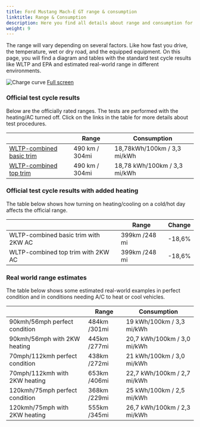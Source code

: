 ```yaml
---
title: Ford Mustang Mach-E GT range & consumption
linktitle: Range & Consumption
description: Here you find all details about range and consumption for Ford Mustang Mach-E GT.
weight: 9
---
```

<!-- markdownlint-disable MD033 -->

The range will vary depending on several factors. Like how fast you drive, the temperature, wet or dry road, and the equipped equipment. On this page, you will find a diagram and tables with the standard test cycle results like WLTP and EPA and estimated real-world range in different environments. 

![Charge curve](../range.svg  "Range information")
[Full screen](../range.svg)

### Official test cycle results

Below are the officially rated ranges. The tests are performed with the heating/AC turned off. Click on the links in the table for more details about test procedures. 

| | Range  | Consumption  |
|----|-----|------|
| [WLTP-combined basic trim](../../../../../guides/understandingrange/wltp/) | 490 km / 304mi |18,78kWh/100km / 3,3 mi/kWh | 
| [WLTP-combined top trim](../../../../../guides/understandingrange/wltp/) | 490 km / 304mi | 18,78 kWh/100km / 3,3 mi/kWh | 

### Official test cycle results with added heating

The table below shows how turning on heating/cooling on a cold/hot day affects the official range. 

| | Range  | Change  |
|----|-----|------|
| WLTP-combined basic trim with 2KW AC | 399km /248 mi | -18,6%|
| WLTP-combined top trim with 2KW AC | 399km /248 mi | -18,6%|

### Real world range estimates

The table below shows some estimated real-world examples in perfect condition and in conditions needing A/C to heat or cool vehicles. 

| | Range  | Consumption  |
|----|-----|------|
| 90kmh/56mph perfect condition | 484km /301mi| 19 kWh/100km / 3,3 mi/kWh |
| 90kmh/56mph with 2KW heating | 445km /277mi| 20,7 kWh/100km / 3,0 mi/kWh |
| 70mph/112kmh perfect condition | 438km /272mi| 21 kWh/100km / 3,0 mi/kWh|
| 70mph/112kmh with 2KW heating | 653km /406mi| 22,7 kWh/100km / 2,7 mi/kWh  |
| 120kmh/75mph perfect condition | 368km /229mi| 25 kWh/100km / 2,5 mi/kWh |
| 120kmh/75mph with 2KW heating | 555km /345mi| 26,7 kWh/100km / 2,3 mi/kWh |
